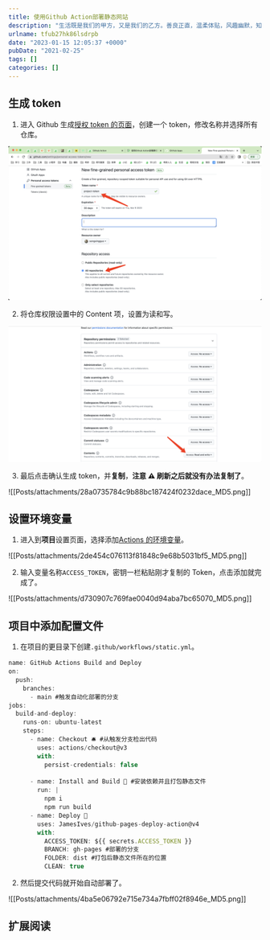 ```yaml
---
title: 使用Github Action部署静态网站
description: "生活既是我们的甲方，又是我们的乙方。善良正直，温柔体贴，风趣幽默，知足上进......我们每个人都应该做自己的产品经理，清晰我们每一步前进的方向，不断地自我突破，自我迭代。"
urlname: tfub27hk86lsdrpb
date: "2023-01-15 12:05:37 +0000"
pubDate: "2021-02-25"
tags: []
categories: []
---
```


## 生成 token

1. 进入 Github 生成[授权 token 的页面](https://github.com/settings/apps)，创建一个 token，修改名称并选择所有仓库。

![](https://raw.githubusercontent.com/songxingguo/songxingguo.github.io/hexo/static/images/FpT1FXfdY0l7BGM5m1bJf8CpX2vJ.png)

<!-- more -->

2. 将仓库权限设置中的 Content 项，设置为读和写。

![](https://raw.githubusercontent.com/songxingguo/songxingguo.github.io/hexo/static/images/Fq0KQlr3rLfbLvpcG3eeBuR3obCM.png)

3. 最后点击确认生成 token，并**复制**，**注意 ⚠️ 刷新之后就没有办法复制了**。

![[Posts/attachments/28a0735784c9b88bc187424f0232dace_MD5.png]]

## 设置环境变量

1. 进入到**项目**设置页面，选择添加[Actions 的环境变量](https://github.com/songxingguo/resume/settings/secrets/actions)。

![[Posts/attachments/2de454c076113f81848c9e68b5031bf5_MD5.png]]

2. 输入变量名称`ACCESS_TOKEN`，密钥一栏粘贴刚才复制的 Token，点击添加就完成了。

![[Posts/attachments/d730907c769fae0040d94aba7bc65070_MD5.png]]

## 项目中添加配置文件

1. 在项目的更目录下创建`.github/workflows/static.yml`。

```javascript
name: GitHub Actions Build and Deploy
on:
  push:
    branches:
      - main #触发自动化部署的分支
jobs:
  build-and-deploy:
    runs-on: ubuntu-latest
    steps:
      - name: Checkout 🛎️ #从触发分支检出代码
        uses: actions/checkout@v3
        with:
          persist-credentials: false

      - name: Install and Build 🔧 #安装依赖并且打包静态文件
        run: |
          npm i
          npm run build
      - name: Deploy 🚀
        uses: JamesIves/github-pages-deploy-action@v4
        with:
          ACCESS_TOKEN: ${{ secrets.ACCESS_TOKEN }}
          BRANCH: gh-pages #部署的分支
          FOLDER: dist #打包后静态文件所在的位置
          CLEAN: true
```

2. 然后提交代码就开始自动部署了。

![[Posts/attachments/4ba5e06792e715e734a7fbff02f8946e_MD5.png]]

## 扩展阅读
